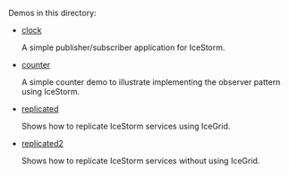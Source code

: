 Demos in this directory:

- [clock](./clock)

  A simple publisher/subscriber application for IceStorm.

- [counter](./counter)

  A simple counter demo to illustrate implementing the observer
  pattern using IceStorm.

- [replicated](./replicated)

  Shows how to replicate IceStorm services using IceGrid.

- [replicated2](./replicated2)

  Shows how to replicate IceStorm services without using IceGrid.
